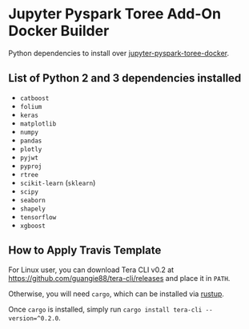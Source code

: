 
# Jupyter Pyspark Toree Add-On Docker Builder

Python dependencies to install over
[jupyter-pyspark-toree-docker](https://github.com/guangie88/jupyter-pyspark-toree-docker).

## List of Python 2 and 3 dependencies installed

- `catboost`
- `folium`
- `keras`
- `matplotlib`
- `numpy`
- `pandas`
- `plotly`
- `pyjwt`
- `pyproj`
- `rtree`
- `scikit-learn` (`sklearn`)
- `scipy`
- `seaborn`
- `shapely`
- `tensorflow`
- `xgboost`

## How to Apply Travis Template

For Linux user, you can download Tera CLI v0.2 at
<https://github.com/guangie88/tera-cli/releases> and place it in `PATH`.

Otherwise, you will need `cargo`, which can be installed via
[rustup](https://rustup.rs/).

Once `cargo` is installed, simply run `cargo install tera-cli --version=^0.2.0`.
